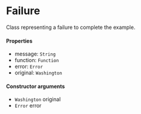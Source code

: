 Failure
=======

Class representing a failure to complete the example.

#### Properties

- message: `String`
- function: `Function`
- error: `Error`
- original: `Washington`

#### Constructor arguments

- `Washington` original
- `Error` error
